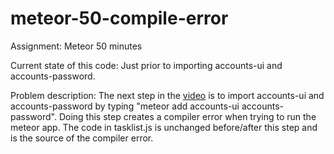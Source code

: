 # meteor-50-compile-error
Assignment: Meteor 50 minutes

Current state of this code:
Just prior to importing accounts-ui and accounts-password.

Problem description:
The next step in the <a href="https://www.youtube.com/watch?v=vSFH1T3SnBY&t=1695s">video</a>  is to import accounts-ui and accounts-password by typing "meteor add accounts-ui accounts-password".  Doing this step creates a compiler error when trying to run the meteor app.  The code in tasklist.js is unchanged before/after this step and is the source of the compiler error.
